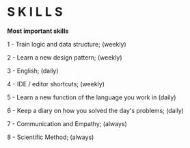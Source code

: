 # S K I L L S

**Most important skills**

1 - Train logic and data structure; (weekly)

2 - Learn a new design pattern; (weekly)

3 - English; (daily)

4 - IDE / editor shortcuts; (weekly)

5 - Learn a new function of the language you work in (daily)

6 - Keep a diary on how you solved the day's problems; (daily)

7 - Communication and Empathy; (always)

8 - Scientific Method; (always)
